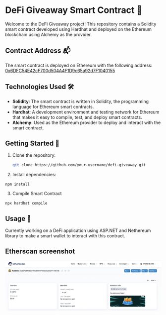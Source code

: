 # DeFi Giveaway Smart Contract 🚀

Welcome to the DeFi Giveaway project! This repository contains a Solidity smart contract developed using Hardhat and deployed on the Ethereum blockchain using Alchemy as the provider.

## Contract Address 📬

The smart contract is deployed on Ethereum with the following address:
[0x6DFC54E42cF700d504A4F1D9c65a92d7F1040155](https://etherscan.io/address/0x6DFC54E42cF700d504A4F1D9c65a92d7F1040155)

## Technologies Used 🛠️

- **Solidity**: The smart contract is written in Solidity, the programming language for Ethereum smart contracts.
- **Hardhat**: A development environment and testing network for Ethereum that makes it easy to compile, test, and deploy smart contracts.
- **Alchemy**: Used as the Ethereum provider to deploy and interact with the smart contract.

## Getting Started 🚦

1. Clone the repository:

   ```bash
   git clone https://github.com/your-username/defi-giveaway.git

   ```

2. Install dependencies:

```
npm install
```

3. Compile Smart Contract

```
npx hardhat compile
```

## Usage 🚀

Currently working on a DeFi application using ASP.NET and Nethereum library to make a smart wallet to interact with this contract.

## Etherscan screenshot

![alt text](Etherscan_Image.png "Etherscan Screenshot")
